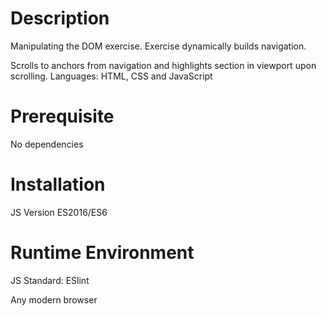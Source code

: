 # Description
Manipulating the DOM exercise.
Exercise dynamically builds navigation.  

Scrolls to anchors from navigation
and highlights section in viewport upon scrolling.
Languages: HTML, CSS and JavaScript

# Prerequisite
No dependencies

# Installation
JS Version ES2016/ES6

# Runtime Environment
JS Standard: ESlint  

Any modern browser


